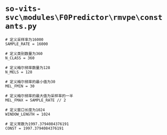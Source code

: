 # `so-vits-svc\modules\F0Predictor\rmvpe\constants.py`

```
# 定义采样率为16000
SAMPLE_RATE = 16000

# 定义类别数量为360
N_CLASS = 360

# 定义梅尔频率数量为128
N_MELS = 128

# 定义梅尔频率的最小值为30
MEL_FMIN = 30

# 定义梅尔频率的最大值为采样率的一半
MEL_FMAX = SAMPLE_RATE // 2

# 定义窗口长度为1024
WINDOW_LENGTH = 1024

# 定义常数为1997.3794084376191
CONST = 1997.3794084376191
```
